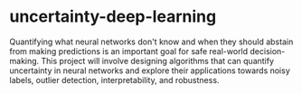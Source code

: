 # uncertainty-deep-learning
Quantifying what neural networks don't know and when they should abstain from making predictions is an important goal for safe real-world decision-making. This project will involve designing algorithms that can quantify uncertainty in neural networks and explore their applications towards noisy labels, outlier detection, interpretability, and robustness.
